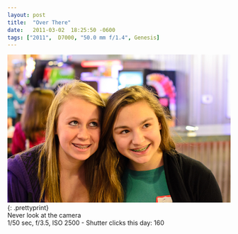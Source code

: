 ```yaml
---
layout: post
title:  "Over There"
date:   2011-03-02  18:25:50 -0600
tags: ["2011",  D7000, "50.0 mm f/1.4", Genesis]
---
```

![:title](/images/2011/2011_0302_D7K_1527.jpg)
{: .prettyprint}  
Never look at the camera  
1/50 sec, f/3.5, ISO 2500 - Shutter clicks this day: 160